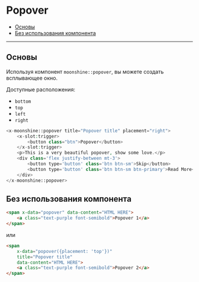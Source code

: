 # Popover

- [Основы](#basics)
- [Без использования компонента](#without)

---

<a name="basics"></a>
## Основы

Используя компонент `moonshine::popover`, вы можете создать всплывающее окно.

Доступные расположения:

- `bottom`
- `top`
- `left`
- `right`

```php
<x-moonshine::popover title="Popover title" placement="right">
    <x-slot:trigger>
        <button class="btn">Popover</button>
    </x-slot:trigger>
    <p>This is a very beautiful popover, show some love.</p>
    <div class='flex justify-between mt-3'>
        <button type='button' class='btn btn-sm'>Skip</button>
        <button type='button' class='btn btn-sm btn-primary'>Read More</button>
    </div>
</x-moonshine::popover>
```

<a name="without"></a>
## Без использования компонента

```html
<span x-data="popover" data-content="HTML HERE">
    <a class="text-purple font-semibold">Popover 1</a>
</span>
```

или

```html
<span
    x-data="popover({placement: 'top'})"
    title="Popover title"
    data-content="HTML HERE">
    <a class="text-purple font-semibold">Popover 2</a>
</span>
```
